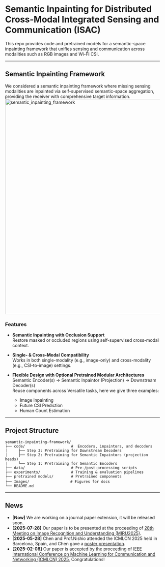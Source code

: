 # Semantic Inpainting for Distributed Cross-Modal Integrated Sensing and Communication (ISAC)

This repo provides code and pretrained models for a semantic-space inpainting framework that unifies sensing and communication across modalities such as RGB images and Wi-Fi CSI.

---


## Semantic Inpainting Framework
We considered a semantic inpainting framework where missing sensing modalities are inpainted via self-supervised semantic-space aggregation, providing the receiver with comprehensive target information.
<img src="Images/semantic_inpainting.png" alt="semantic_inpainting_framework" width="700"/>

### Features
- **Semantic Inpainting with Occlusion Support**  
  Restore masked or occluded regions using self-supervised cross-modal context.
  
- **Single- & Cross-Modal Compatibility**  
  Works in both single-modality (e.g., image-only) and cross-modality (e.g., CSI-to-image) settings.
  
- **Flexible Design with Optional Pretrained Modular Architectures**  
  Semantic Encoder(s) → Semantic Inpaintor (Projection) → Downstream Decoder(s)
  <br>Reuse components across Versatile tasks, here we give three examples:
  - Image Inpainting  
  - Future CSI Prediction  
  - Human Count Estimation

---

## Project Structure
```text
semantic-inpainting-framework/
├── code/                     #  Encoders, inpaintors, and decoders
|     ├── Step 3: Pretraining for Downstream Decoders
|     ├── Step 2: Pretraining for Semantic Inpaintors (projection heads)
|     └── Step 1: Pretraining for Semantic Encoders
├── data/                     # Pre-/post-processing scripts
├── experiments/              # Training & evaluation pipelines
├── pretrained models/        # Pretrained components
├── Images/            　　　　# Figures for docs
└── README.md
```

---

## News
- **[Now]** We are working on a journal paper extension, it will be released soon.
- **[2025-07-28]** Our paper is to be presented at the proceeding of [28th Meeting on Image Recognition and Understanding (MIRU2025)​](https://cvim.ipsj.or.jp/MIRU2025/timetable-en.html).
- **[2025-05-28]** Chen and Prof.Nishio attended the ICMLCN 2025 held in Barcelona, Spain, and Chen gave a [poster presentation](https://drive.google.com/file/d/1cm067bY0UgkVZ4J08-CdYT2SDGj-J6Rr/view?usp=sharing).
- **[2025-02-08]** Our paper is accepted by the proceeding of [IEEE International Conference on Machine Learning for Communication and Networking (ICMLCN) 2025](https://icmlcn2025.ieee-icmlcn.org/), Congratulations!







